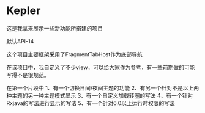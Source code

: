 # Kepler
这是我拿来展示一些新功能所搭建的项目

默认API-14

这个项目主要框架采用了FragmentTabHost作为底部导航

在该项目中，我自定义了不少view，可以给大家作为参考，有一些前期做的可能写得不是很规范。

在第一个片段中
1、有一个切换日间/夜间主题的功能
2、有另一个针对不是以上两种主题的另一种主题模式显示
3、有一个自定义加载转圈的写法
4、有一个针对Rxjava的写法进行显示的写法
5、有一个针对6.0以上运行时权限的写法



